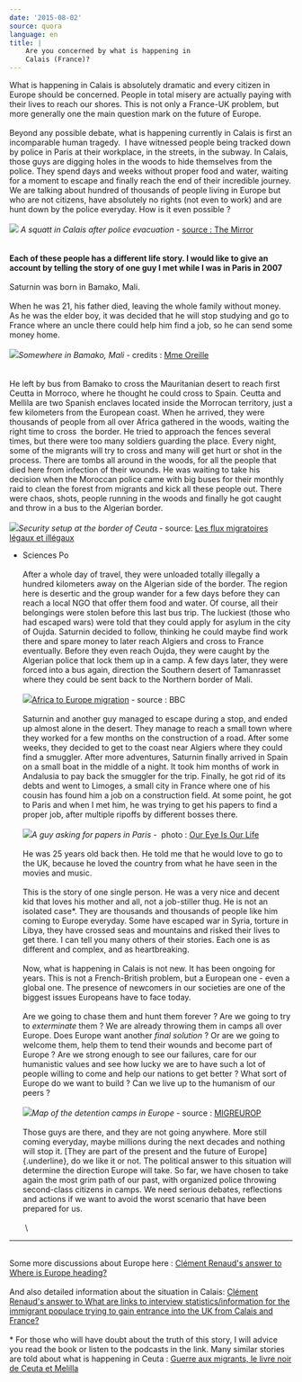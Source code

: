 ```yaml
---
date: '2015-08-02'
source: quora
language: en
title: |
    Are you concerned by what is happening in
    Calais (France)?
---
```


What is happening in Calais is absolutely dramatic and every citizen in
Europe should be concerned. People in total misery are actually paying
with their lives to reach our shores. This is not only a France-UK
problem, but more generally one the main question mark on the future of
Europe.\
\
Beyond any possible debate, what is happening currently in Calais is
first an incomparable human tragedy.  I have witnessed people being
tracked down by police in Paris at their workplace, in the streets, in
the subway. In Calais, those guys are digging holes in the woods to hide
themselves from the police. They spend days and weeks without proper
food and water, waiting for a moment to escape and finally reach the end
of their incredible journey. We are talking about hundred of thousands
of people living in Europe but who are not citizens, have absolutely no
rights (not even to work) and are hunt down by the police everyday. How
is it even possible ?\
\
![](./img/main-qimg-7c05630920d96aeb896f15d187e3daf7.png) *A squatt in Calais
after police evacuation* - [source : The
Mirror](http://www.mirror.co.uk/news/world-news/rubbish-mountains-left-behind-2000-5438859)\
\
\
**Each of these people has a different life story. I would like to give
an account by telling the story of one guy I met while I was in Paris in
2007**\
 \
Saturnin was born in Bamako, Mali.\
\
When he was 21, his father died, leaving the whole family without money.
As he was the elder boy, it was decided that he will stop studying and
go to France where an uncle there could help him find a job, so he can
send some money home.\
 \
![](./img/main-qimg-bf76d3b81878a081198cf2df2bbea6ab-c.png)*Somewhere in
Bamako, Mali -* credits : [Mme
Oreille](http://www.madame-oreille.com/blog/index.php/mali-episode-8-retour-a-bamako-fin-des-vacances/)\
\
\
He left by bus from Bamako to cross the Mauritanian desert to reach
first Ceutta in Morroco, where he thought he could cross to Spain.
Ceutta and Mellila are two Spanish enclaves located inside the Morrocan
territory, just a few kilometers from the European coast. When he
arrived, they were thousands of people from all over Africa gathered in
the woods, waiting the right time to cross  the border. He tried to
approach the fences several times, but there were too many soldiers
guarding the place. Every night, some of the migrants will try to cross
and many will get hurt or shot in the process. There are tombs all
around in the woods, for all the people that died here from infection of
their wounds. He was waiting to take his decision when the Moroccan
police came with big buses for their monthly raid to clean the forest
from migrants and kick all these people out. There were chaos, shots,
people running in the woods and finally he got caught and throw in a bus
to the Algerian border.\
\
![](./img/main-qimg-92873cd304290af7ddab6140e6437943-c.png)*Security setup at
the border of Ceuta -* source: [Les flux migratoires légaux et
illégaux](http://ceriscope.sciences-po.fr/content/part4/les-flux-migratoires-legaux-et-illegaux)
- Sciences Po\
\
After a whole day of travel, they were unloaded totally illegally a
hundred kilometers away on the Algerian side of the border. The region
here is desertic and the group wander for a few days before they can
reach a local NGO that offer them food and water. Of course, all their
belongings were stolen before this last bus trip. The luckiest (those
who had escaped wars) were told that they could apply for asylum in the
city of Oujda. Saturnin decided to follow, thinking he could maybe find
work there and spare money to later reach Algiers and cross to France
eventually. Before they even reach Oujda, they were caught by the
Algerian police that lock them up in a camp. A few days later, they were
forced into a bus again, direction the Southern desert of Tamanrasset
where they could be sent back to the Northern border of Mali.\
\
![](./img/main-qimg-3969d8e1ce2fa9b86c310a41fdc0f13c.png)[Africa to Europe
migration](http://news.bbc.co.uk/2/hi/europe/6228236.stm) - source :
BBC\
\
Saturnin and another guy managed to escape during a stop, and ended up
almost alone in the desert. They manage to reach a small town where they
worked for a few months on the construction of a road. After some weeks,
they decided to get to the coast near Algiers where they could find a
smuggler. After more adventures, Saturnin finally arrived in Spain on a
small boat in the middle of a night. It took him months of work in
Andalusia to pay back the smuggler for the trip. Finally, he got rid of
its debts and went to Limoges, a small city in France where one of his
cousin has found him a job on a construction field. At some point, he
got to Paris and when I met him, he was trying to get his papers to find
a proper job, after multiple ripoffs by different bosses there.\
\
![](./img/main-qimg-b6818a88ecf59e7c1522e4600d0ab1e9-c.png)*A guy asking for
papers in Paris -*  photo : [Our Eye Is Our
Life](http://www.oureyeislife.com/?p=568)\
\
He was 25 years old back then. He told me that he would love to go to
the UK, because he loved the country from what he have seen in the
movies and music.\
\
This is the story of one single person. He was a very nice and decent
kid that loves his mother and all, not a job-stiller thug. He is not an
isolated case\*. They are thousands and thousands of people like him
coming to Europe everyday. Some have escaped war in Syria, torture in
Libya, they have crossed seas and mountains and risked their lives to
get there. I can tell you many others of their stories. Each one is as
different and complex, and as heartbreaking.\
\
Now, what is happening in Calais is not new. It has been ongoing for
years. This is not a French-British problem, but a European one - even a
global one. The presence of newcomers in our societies are one of the
biggest issues Europeans have to face today.\
\
Are we going to chase them and hunt them forever ? Are we going to try
to *exterminate* them ? We are already throwing them in camps all over
Europe. Does Europe want another *final solution* ? Or are we going to
welcome them, help them to tend their wounds and become part of Europe ?
Are we strong enough to see our failures, care for our humanistic values
and see how lucky we are to have such a lot of people willing to come
and help our nations to get better ? What sort of Europe do we want to
build ? Can we live up to the humanism of our peers ?\
\
![](./img/main-qimg-3dcaa24c64a8808e2c8357352431f460-c.png)*Map of the
detention camps in Europe* - source :
[MIGREUROP](http://www.migreurop.org/article2224.html?lang=en)\
\
Those guys are there, and they are not going anywhere. More still coming
everyday, maybe millions during the next decades and nothing will stop
it. [They are part of the present and the future of Europe]{.underline},
do we like it or not. The political answer to this situation will
determine the direction Europe will take. So far, we have chosen to take
again the most grim path of our past, with organized police throwing
second-class citizens in camps. We need serious debates, reflections and
actions if we want to avoid the worst scenario that have been prepared
for us.\
\
 \

------------------------------------------------------------------------

\
Some more discussions about Europe here : [Clément Renaud\'s answer to
Where is Europe
heading?](http://quora.com/Where-is-Europe-heading/answer/Cl%C3%A9ment-Renaud)\
\
And also detailed information about the situation in Calais: [Clément
Renaud\'s answer to What are links to interview statistics/information
for the immigrant populace trying to gain entrance into the UK from
Calais and
France?](http://quora.com/What-are-links-to-interview-statistics-information-for-the-immigrant-populace-trying-to-gain-entrance-into-the-UK-from-Calais-and-France/answer/Cl%C3%A9ment-Renaud)\
\
\* For those who will have doubt about the truth of this story, I will
advice you read the book or listen to the podcasts in the link. Many
similar stories are told about what is happening in Ceuta : [Guerre aux
migrants, le livre noir de Ceuta et
Melilla](http://www.franceculture.fr/oeuvre-guerre-aux-migrants-le-livre-noir-de-ceuta-et-melilla-de-collectif.html)
